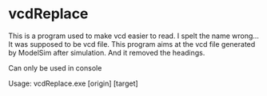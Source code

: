 # vcdReplace
This is a program used to make vcd easier to read.
I spelt the name wrong...
It was supposed to be vcd file.
This program aims at the vcd file generated by ModelSim after simulation.
And it removed the headings.

Can only be used in console

Usage:
vcdReplace.exe [origin] [target]
